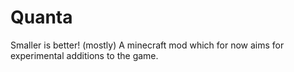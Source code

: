 # Quanta

Smaller is better! (mostly)
A minecraft mod which for now aims for experimental additions to the game.
